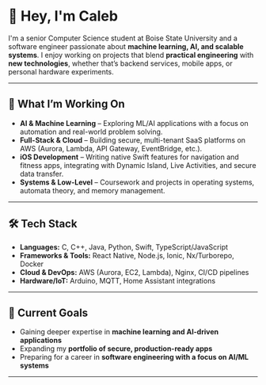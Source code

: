 # 👋 Hey, I'm Caleb

I'm a senior Computer Science student at Boise State University and a software engineer passionate about **machine learning, AI, and scalable systems**. I enjoy working on projects that blend **practical engineering** with **new technologies**, whether that’s backend services, mobile apps, or personal hardware experiments.

---

## 🚀 What I’m Working On
- **AI & Machine Learning** – Exploring ML/AI applications with a focus on automation and real-world problem solving.  
- **Full-Stack & Cloud** – Building secure, multi-tenant SaaS platforms on AWS (Aurora, Lambda, API Gateway, EventBridge, etc.).  
- **iOS Development** – Writing native Swift features for navigation and fitness apps, integrating with Dynamic Island, Live Activities, and secure data transfer.  
- **Systems & Low-Level** – Coursework and projects in operating systems, automata theory, and memory management.  

---

## 🛠️ Tech Stack
- **Languages:** C, C++, Java, Python, Swift, TypeScript/JavaScript  
- **Frameworks & Tools:** React Native, Node.js, Ionic, Nx/Turborepo, Docker  
- **Cloud & DevOps:** AWS (Aurora, EC2, Lambda), Nginx, CI/CD pipelines  
- **Hardware/IoT:** Arduino, MQTT, Home Assistant integrations  

---

## 🌱 Current Goals
- Gaining deeper expertise in **machine learning and AI-driven applications**  
- Expanding my **portfolio of secure, production-ready apps**  
- Preparing for a career in **software engineering with a focus on AI/ML systems**  

---
